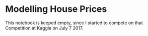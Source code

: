 # Modelling House Prices

This notebook is keeped empty, since I started to compete on that Competition at Kaggle on July 7 2017.
